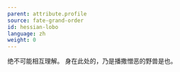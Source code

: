 ```yaml
---
parent: attribute.profile
source: fate-grand-order
id: hessian-lobo
language: zh
weight: 0
---
```


绝不可能相互理解。
身在此处的，乃是播撒憎恶的野兽是也。
